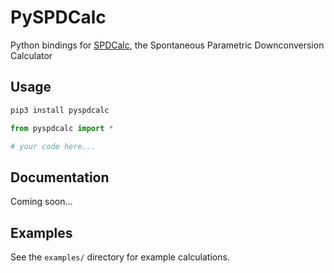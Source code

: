 # PySPDCalc

Python bindings for [SPDCalc](https://github.com/kshalm/spdcalc), the Spontaneous Parametric Downconversion Calculator

## Usage

```bash
pip3 install pyspdcalc
```

```python
from pyspdcalc import *

# your code here...
```

## Documentation

Coming soon...

## Examples

See the `examples/` directory for example calculations.
